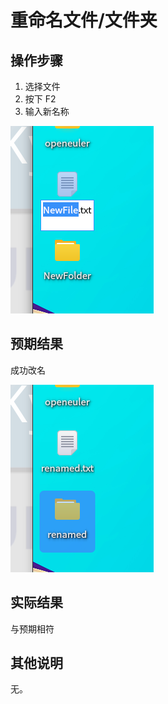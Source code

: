 # 重命名文件/文件夹
## 操作步骤
1. 选择文件
2. 按下 F2
3. 输入新名称

![重命名文件-1](./img/重命名文件_文件夹-1.png)

## 预期结果

成功改名

![重命名文件-2](./img/重命名文件_文件夹-2.png)

## 实际结果
与预期相符
## 其他说明
无。
